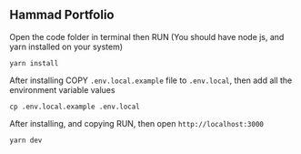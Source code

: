 ## Hammad Portfolio

Open the code folder in terminal then RUN (You should have node js, and yarn installed on your system)

```
yarn install
```

After installing COPY `.env.local.example` file to `.env.local`, then add all the environment variable values

```
cp .env.local.example .env.local
```

After installing, and copying RUN, then open `http://localhost:3000`

```
yarn dev
```
